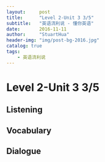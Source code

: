 ```yaml
---
layout:     post
title:      "Level 2-Unit 3 3/5"
subtitle:   "英语流利说 - 懂你英语"
date:       2016-11-11
author:     "StuartHua"
header-img: "img/post-bg-2016.jpg"
catalog: true
tags:
    - 英语流利说
---
```


# Level 2-Unit 3 3/5

<!-- more -->

## Listening



## Vocabulary



## Dialogue



